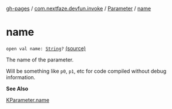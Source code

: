 [gh-pages](../../index.md) / [com.nextfaze.devfun.invoke](../index.md) / [Parameter](index.md) / [name](./name.md)

# name

`open val name: `[`String`](https://kotlinlang.org/api/latest/jvm/stdlib/kotlin/-string/index.html)`?` [(source)](https://github.com/NextFaze/dev-fun/tree/master/devfun/src/main/java/com/nextfaze/devfun/invoke/View.kt#L32)

The name of the parameter.

Will be something like `p0`, `p1`, etc for code compiled without debug information.

**See Also**

[KParameter.name](https://kotlinlang.org/api/latest/jvm/stdlib/kotlin.reflect/-k-parameter/name.html)

